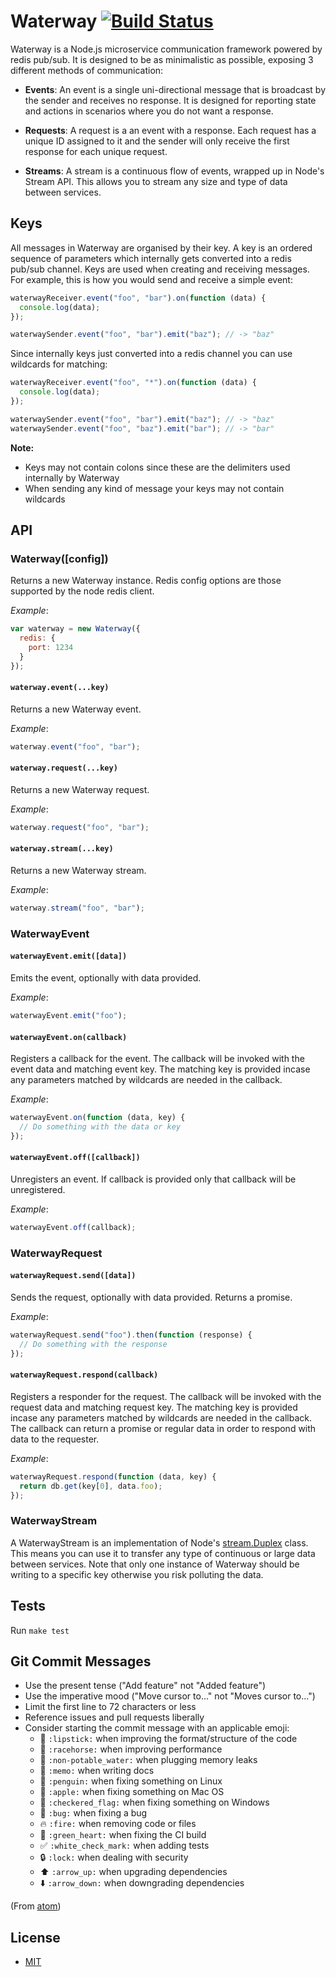 # Waterway [![Build Status](https://travis-ci.org/HeilHydra/waterway.svg)](https://travis-ci.org/HeilHydra/waterway)

Waterway is a Node.js microservice communication framework powered by redis pub/sub. It is designed to be as minimalistic as possible, exposing 3 different methods of communication:

* __Events__: An event is a single uni-directional message that is broadcast by the sender and receives no response. It is designed for reporting state and actions in scenarios where you do not want a response.

* __Requests__: A request is a an event with a response. Each request has a unique ID assigned to it and the sender will only receive the first response for each unique request.

* __Streams__: A stream is a continuous flow of events, wrapped up in Node's Stream API. This allows you to stream any size and type of data between services.


## Keys

All messages in Waterway are organised by their key. A key is an ordered sequence of parameters which internally gets converted into a redis pub/sub channel. Keys are used when creating and receiving messages. For example, this is how you would send and receive a simple event:

```js
waterwayReceiver.event("foo", "bar").on(function (data) {
  console.log(data);
});

waterwaySender.event("foo", "bar").emit("baz"); // -> "baz"
```

Since internally keys just converted into a redis channel you can use wildcards for matching:

```js
waterwayReceiver.event("foo", "*").on(function (data) {
  console.log(data);
});

waterwaySender.event("foo", "bar").emit("baz"); // -> "baz"
waterwaySender.event("foo", "baz").emit("bar"); // -> "bar"
```

__Note:__
* Keys may not contain colons since these are the delimiters used internally by Waterway
* When sending any kind of message your keys may not contain wildcards


## API

### Waterway([config])
Returns a new Waterway instance. Redis config options are those supported by the node redis client.

_Example_:
```js
var waterway = new Waterway({
  redis: {
    port: 1234
  }
});
```

#### `waterway.event(...key)`
Returns a new Waterway event.

_Example_:
```js
waterway.event("foo", "bar");
```

#### `waterway.request(...key)`
Returns a new Waterway request.

_Example_:
```js
waterway.request("foo", "bar");
```

#### `waterway.stream(...key)`
Returns a new Waterway stream.

_Example_:
```js
waterway.stream("foo", "bar");
```

### WaterwayEvent

#### `waterwayEvent.emit([data])`
Emits the event, optionally with data provided.

_Example_:
```js
waterwayEvent.emit("foo");
```

#### `waterwayEvent.on(callback)`
Registers a callback for the event. The callback will be invoked with the event data and matching event key. The matching key is provided incase any parameters matched by wildcards are needed in the callback.

_Example_:
```js
waterwayEvent.on(function (data, key) {
  // Do something with the data or key
});
```

#### `waterwayEvent.off([callback])`
Unregisters an event. If callback is provided only that callback will be unregistered.

_Example_:
```js
waterwayEvent.off(callback);
```

### WaterwayRequest

#### `waterwayRequest.send([data])`
Sends the request, optionally with data provided. Returns a promise.

_Example_:
```js
waterwayRequest.send("foo").then(function (response) {
  // Do something with the response
});
```

#### `waterwayRequest.respond(callback)`
Registers a responder for the request. The callback will be invoked with the request data and matching request key. The matching key is provided incase any parameters matched by wildcards are needed in the callback. The callback can return a promise or regular data in order to respond with data to the requester.

_Example_:
```js
waterwayRequest.respond(function (data, key) {
  return db.get(key[0], data.foo);
});
```

### WaterwayStream

A WaterwayStream is an implementation of Node's [stream.Duplex](https://nodejs.org/api/stream.html#stream_class_stream_duplex) class. This means you can use it to transfer any type of continuous or large data between services. Note that only one instance of Waterway should be writing to a specific key otherwise you risk polluting the data.


## Tests
Run `make test`


## Git Commit Messages

* Use the present tense ("Add feature" not "Added feature")
* Use the imperative mood ("Move cursor to..." not "Moves cursor to...")
* Limit the first line to 72 characters or less
* Reference issues and pull requests liberally
* Consider starting the commit message with an applicable emoji:
    * :lipstick: `:lipstick:` when improving the format/structure of the code
    * :racehorse: `:racehorse:` when improving performance
    * :non-potable_water: `:non-potable_water:` when plugging memory leaks
    * :memo: `:memo:` when writing docs
    * :penguin: `:penguin:` when fixing something on Linux
    * :apple: `:apple:` when fixing something on Mac OS
    * :checkered_flag: `:checkered_flag:` when fixing something on Windows
    * :bug: `:bug:` when fixing a bug
    * :fire: `:fire:` when removing code or files
    * :green_heart: `:green_heart:` when fixing the CI build
    * :white_check_mark: `:white_check_mark:` when adding tests
    * :lock: `:lock:` when dealing with security
    * :arrow_up: `:arrow_up:` when upgrading dependencies
    * :arrow_down: `:arrow_down:` when downgrading dependencies

(From [atom](https://atom.io/docs/latest/contributing#git-commit-messages))


## License

* [MIT](https://raw.github.com/heilhydra/waterway/master/LICENSE)